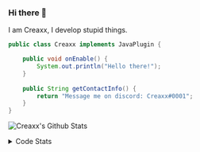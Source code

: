 ### Hi there 👋

I am Creaxx, I develop stupid things. 

```java
public class Creaxx implements JavaPlugin {

    public void onEnable() {
        System.out.println("Hello there!");
    }
    
    public String getContactInfo() {
        return "Message me on discord: Creaxx#0001";
    }
}
```

![Creaxx's Github Stats](https://github-readme-stats.vercel.app/api?username=CreaxxOG&show_icons=true&theme=dark&count_private=true)

<details>
  <summary>Code Stats</summary>

<!--START_SECTION:waka-->
![Code Time](http://img.shields.io/badge/Code%20Time-874%20hrs%2035%20mins-blue)

![Lines of code](https://img.shields.io/badge/From%20Hello%20World%20I%27ve%20Written-3%20Thousand%20lines%20of%20code-blue)

**🐱 My GitHub Data** 

> 🏆 503 Contributions in the Year 2022
 > 
> 📦 227.1 kB Used in GitHub's Storage 
 > 
> 🚫 Not Opted to Hire
 > 
> 📜 3 Public Repositories 
 > 
> 🔑 2 Private Repositories  
 > 
**I'm a Night 🦉** 

```text
🌞 Morning    15 commits     █░░░░░░░░░░░░░░░░░░░░░░░░   4.64% 
🌆 Daytime    135 commits    ██████████░░░░░░░░░░░░░░░   41.8% 
🌃 Evening    152 commits    ███████████░░░░░░░░░░░░░░   47.06% 
🌙 Night      21 commits     █░░░░░░░░░░░░░░░░░░░░░░░░   6.5%

```
📅 **I'm Most Productive on Wednesday** 

```text
Monday       52 commits     ████░░░░░░░░░░░░░░░░░░░░░   16.1% 
Tuesday      62 commits     ████░░░░░░░░░░░░░░░░░░░░░   19.2% 
Wednesday    67 commits     █████░░░░░░░░░░░░░░░░░░░░   20.74% 
Thursday     38 commits     ███░░░░░░░░░░░░░░░░░░░░░░   11.76% 
Friday       35 commits     ██░░░░░░░░░░░░░░░░░░░░░░░   10.84% 
Saturday     37 commits     ██░░░░░░░░░░░░░░░░░░░░░░░   11.46% 
Sunday       32 commits     ██░░░░░░░░░░░░░░░░░░░░░░░   9.91%

```


📊 **This Week I Spent My Time On** 

```text
💬 Programming Languages: 
Java                     12 hrs 10 mins      █████████████████████░░░░   83.54% 
XML                      1 hr 44 mins        ███░░░░░░░░░░░░░░░░░░░░░░   11.9% 
Kotlin                   17 mins             ░░░░░░░░░░░░░░░░░░░░░░░░░   2.06% 
YAML                     8 mins              ░░░░░░░░░░░░░░░░░░░░░░░░░   1.0% 
Markdown                 7 mins              ░░░░░░░░░░░░░░░░░░░░░░░░░   0.84%

🔥 Editors: 
IntelliJ                 14 hrs 34 mins      █████████████████████████   100.0%

```

**I Mostly Code in Java** 

```text
Java                     6 repos             ████████████████░░░░░░░░░   66.67% 
EJS                      1 repo              ██░░░░░░░░░░░░░░░░░░░░░░░   11.11% 
Kotlin                   1 repo              ██░░░░░░░░░░░░░░░░░░░░░░░   11.11% 
Python                   1 repo              ██░░░░░░░░░░░░░░░░░░░░░░░   11.11%

```



 Last Updated on 10/09/2022 12:44:24 UTC
<!--END_SECTION:waka-->
</details>
